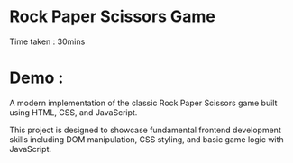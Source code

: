 <h1>Rock Paper Scissors Game</h1>
<p>Time taken : 30mins </p>
<h1>Demo : </h1>
<p> A modern implementation of the classic Rock Paper Scissors game built using HTML, CSS, and JavaScript. </p>
<p>  This project is designed to showcase fundamental frontend development skills including DOM manipulation, CSS styling, and basic game logic with JavaScript.</p>
